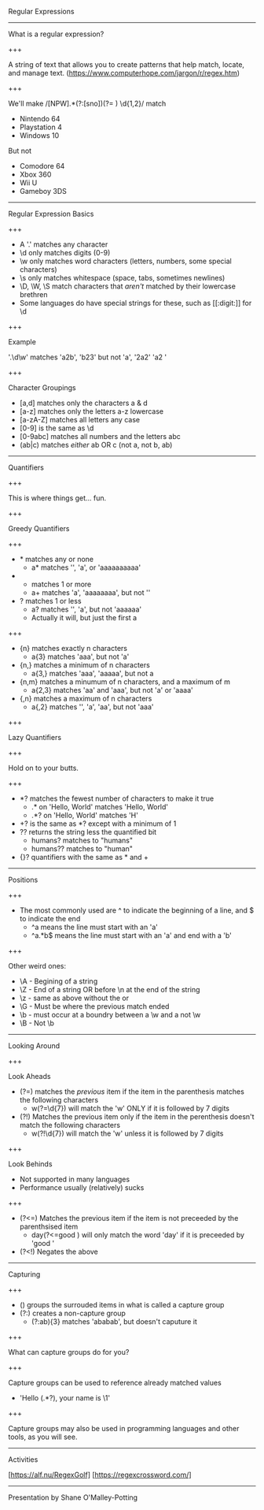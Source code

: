 Regular Expressions

---

What is a regular expression?

+++

A string of text that allows you to create patterns that help match, locate, and manage text. 
(https://www.computerhope.com/jargon/r/regex.htm)

+++

We'll make /[NPW].\*(?:[sno])(?= ) \d{1,2}/ match

* Nintendo 64
* Playstation 4
* Windows 10

But not 

* Comodore 64
* Xbox 360
* Wii U
* Gameboy 3DS

---

Regular Expression Basics

+++

* A '.' matches any character
* \d only matches digits (0-9)
* \w only matches word characters (letters, numbers, some special characters)
* \s only matches whitespace (space, tabs, sometimes newlines)
* \D, \W, \S match characters that _aren't_ matched by their lowercase brethren
* Some languages do have special strings for these, such as [[:digit:]] for \d

+++

Example

'.\d\w' matches 'a2b', 'b23' but not 'a', '2a2' 'a2 '

+++

Character Groupings

* [a,d] matches only the characters a & d
* [a-z] matches only the letters a-z lowercase
* [a-zA-Z] matches all letters any case
* [0-9] is the same as \d
* [0-9abc] matches all numbers and the letters abc
* (ab|c) matches _either_ ab OR c (not a, not b, ab)

---

Quantifiers

+++

This is where things get... fun.

+++

Greedy Quantifiers

+++

* \* matches any or none
  * a\* matches '', 'a', or 'aaaaaaaaaa'
* + matches 1 or more
  * a+ matches 'a', 'aaaaaaaa', but not ''
* ? matches 1 or less
  * a? matches '', 'a', but not 'aaaaaa'
  * Actually it will, but just the first a

+++

* {n} matches exactly n characters
  * a{3} matches 'aaa', but not 'a'
* {n,} matches a minimum of n characters
  * a{3,} matches 'aaa', 'aaaaa', but not a
* {n,m} matches a minumum of n characters, and a maximum of m
  * a{2,3} matches 'aa' and 'aaa', but not 'a' or 'aaaa'
* {,n} matches a maximum of n characters
  * a{,2} matches '', 'a', 'aa', but not 'aaa'

+++

Lazy Quantifiers

+++

Hold on to your butts.

+++

* \*? matches the fewest number of characters to make it true
  * .\* on 'Hello, World' matches 'Hello, World'
  * .\*? on 'Hello, World' matches 'H'
* +? is the same as \*? except with a minimum of 1
* ?? returns the string less the quantified bit
  * humans? matches to "humans"
  * humans?? matches to "human"
* {}? quantifiers with the same as * and +  
 
---

Positions

+++

* The most commonly used are ^ to indicate the beginning of a line, and $ to indicate the end
  * ^a means the line must start with an 'a'
  * ^a.\*b$ means the line must start with an 'a' and end with a 'b'

+++

Other weird ones:

* \A - Begining of a string
* \Z - End of a string OR before \n at the end of the string
* \z - same as above without the or
* \G - Must be where the previous match ended
* \b - must occur at a boundry between a \w and a not \w
* \B - Not \b

---

Looking Around

+++

Look Aheads

* (?=) matches the _previous_ item if the item in the parenthesis matches the following characters
  * w(?=\d{7}) will match the 'w' ONLY if it is followed by 7 digits
* (?!) Matches the previous item only if the item in the perenthesis doesn't match the following characters
  * w(?!\d{7}) will match the 'w' unless it is followed by 7 digits
  
+++

Look Behinds

* Not supported in many languages
* Performance usually (relatively) sucks

+++

* (?<=) Matches the previous item if the item is not preceeded by the parenthsised item
  * day(?<=good ) will only match the word 'day' if it is preceeded by 'good '
* (?<!) Negates the above

---

Capturing

+++

* () groups the surrouded items in what is called a capture group
* (?:) creates a non-capture group
  * (?:ab){3} matches 'ababab', but doesn't caputure it

+++

What can capture groups do for you?

+++

Capture groups can be used to reference already matched values

* 'Hello (.\*?), your name is \1'

+++

Capture groups may also be used in programming languages and other tools, as you will see.

---

Activities 

[https://alf.nu/RegexGolf]
[https://regexcrossword.com/]

---
Presentation by Shane O'Malley-Potting

